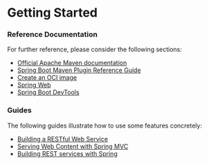 # Getting Started

### Reference Documentation
For further reference, please consider the following sections:

* [Official Apache Maven documentation](https://maven.apache.org/guides/index.html)
* [Spring Boot Maven Plugin Reference Guide](https://docs.spring.io/spring-boot/docs/3.0.0-RC1/maven-plugin/reference/html/)
* [Create an OCI image](https://docs.spring.io/spring-boot/docs/3.0.0-RC1/maven-plugin/reference/html/#build-image)
* [Spring Web](https://docs.spring.io/spring-boot/docs/3.0.0-RC1/reference/htmlsingle/#web)
* [Spring Boot DevTools](https://docs.spring.io/spring-boot/docs/3.0.0-RC1/reference/htmlsingle/#using.devtools)

### Guides
The following guides illustrate how to use some features concretely:

* [Building a RESTful Web Service](https://spring.io/guides/gs/rest-service/)
* [Serving Web Content with Spring MVC](https://spring.io/guides/gs/serving-web-content/)
* [Building REST services with Spring](https://spring.io/guides/tutorials/rest/)

